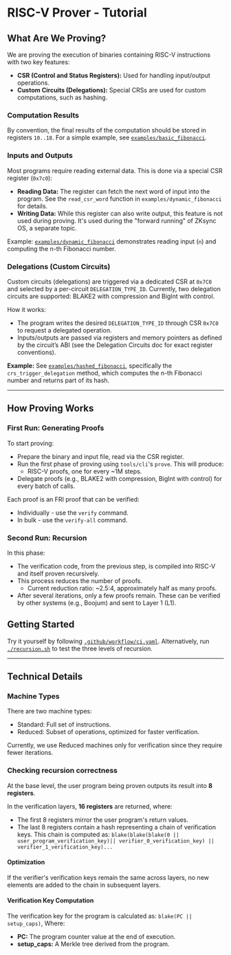 # RISC-V Prover - Tutorial

## What Are We Proving?

We are proving the execution of binaries containing RISC-V instructions with two key features:

* **CSR (Control and Status Registers):** Used for handling input/output operations.
* **Custom Circuits (Delegations):** Special CRSs are used for custom computations, such as hashing.

### Computation Results

By convention, the final results of the computation should be stored in registers `10..18`.
For a simple example, see [`examples/basic_fibonacci`](../examples/basic_fibonacci).

### Inputs and Outputs

Most programs require reading external data. This is done via a special CSR register (`0x7c0`):
* **Reading Data:** The register can fetch the next word of input into the program. See the `read_csr_word` function in `examples/dynamic_fibonacci` for details.
* **Writing Data:** While this register can also write output, this feature is not used during proving. It's used during the "forward running" of ZKsync OS, a separate topic.

Example: [`examples/dynamic_fibonacci`](../examples/dynamic_fibonacci) demonstrates reading input (`n`) and computing the n-th Fibonacci number.

### Delegations (Custom Circuits)

Custom circuits (delegations) are triggered via a dedicated CSR at `0x7C0` and selected by a per-circuit `DELEGATION_TYPE_ID`. Currently, two delegation circuits are supported: BLAKE2 with compression and BigInt with control.

How it works:
* The program writes the desired `DELEGATION_TYPE_ID` through CSR `0x7C0` to request a delegated operation.
* Inputs/outputs are passed via registers and memory pointers as defined by the circuit’s ABI (see the Delegation Circuits doc for exact register conventions).

**Example:** See [`examples/hashed_fibonacci`](../examples/hashed_fibonacci), specifically the `crs_trigger_delegation` method, which computes the n-th Fibonacci number and returns part of its hash.

---

## How Proving Works
### First Run: Generating Proofs

To start proving:
* Prepare the binary and input file, read via the CSR register.
* Run the first phase of proving using `tools/cli`'s `prove`. This will produce:
  * RISC-V proofs, one for every ~1M steps.
* Delegate proofs (e.g., BLAKE2 with compression, BigInt with control) for every batch of calls.

Each proof is an FRI proof that can be verified:
* Individually - use the `verify` command.
* In bulk - use the `verify-all` command.

### Second Run: Recursion

In this phase:
* The verification code, from the previous step, is compiled into RISC-V and itself proven recursively.
* This process reduces the number of proofs.
  * Current reduction ratio: ~2.5:4, approximately half as many proofs.
* After several iterations, only a few proofs remain. These can be verified by other systems (e.g., Boojum) and sent to Layer 1 (L1).

## Getting Started

Try it yourself by following [`.github/workflow/ci.yaml`](../.github/workflow/ci.yaml).
Alternatively, run [`./recursion.sh`](../recursion.sh) to test the three levels of recursion.

---

## Technical Details
### Machine Types

There are two machine types:
* Standard: Full set of instructions.
* Reduced: Subset of operations, optimized for faster verification.

Currently, we use Reduced machines only for verification since they require fewer iterations.

### Checking recursion correctness
At the base level, the user program being proven outputs its result into **8 registers**.

In the verification layers, **16 registers** are returned, where:
* The first 8 registers mirror the user program's return values.
* The last 8 registers contain a hash representing a chain of verification keys. This chain is computed as:
 `blake(blake(blake(0 || user_program_verification_key)|| verifier_0_verification_key) || verifier_1_verification_key)...`

#### Optimization
If the verifier's verification keys remain the same across layers, no new elements are added to the chain in subsequent layers.

#### Verification Key Computation
The verification key for the program is calculated as: `blake(PC || setup_caps)`, Where:
* **PC:** The program counter value at the end of execution.
* **setup_caps:** A Merkle tree derived from the program.
